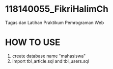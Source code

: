 # 118140055_FikriHalimCh
Tugas dan Latihan Praktikum Pemrograman Web

# HOW TO USE
1. create database name "mahasiswa"
2. import tbl_article.sql and tbl_users.sql
